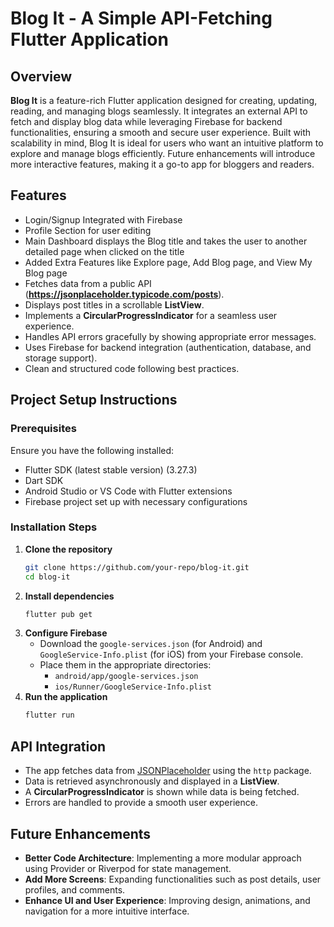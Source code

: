 # Blog It - A Simple API-Fetching Flutter Application

## Overview
**Blog It** is a feature-rich Flutter application designed for creating, updating, reading, and managing blogs seamlessly. It integrates an external API to fetch and display blog data while leveraging Firebase for backend functionalities, ensuring a smooth and secure user experience.
Built with scalability in mind, Blog It is ideal for users who want an intuitive platform to explore and manage blogs efficiently. Future enhancements will introduce more interactive features, making it a go-to app for bloggers and readers.


## Features
- Login/Signup Integrated with Firebase
- Profile Section for user editing
- Main Dashboard displays the Blog title and takes the user to another detailed page when clicked on the title
- Added Extra Features like Explore page, Add Blog page, and View My Blog page 
- Fetches data from a public API (**https://jsonplaceholder.typicode.com/posts**).
- Displays post titles in a scrollable **ListView**.
- Implements a **CircularProgressIndicator** for a seamless user experience.
- Handles API errors gracefully by showing appropriate error messages.
- Uses Firebase for backend integration (authentication, database, and storage support).
- Clean and structured code following best practices.

## Project Setup Instructions
### Prerequisites
Ensure you have the following installed:
- Flutter SDK (latest stable version) (3.27.3)
- Dart SDK
- Android Studio or VS Code with Flutter extensions
- Firebase project set up with necessary configurations

### Installation Steps
1. **Clone the repository**
   ```sh
   git clone https://github.com/your-repo/blog-it.git
   cd blog-it
   ```
2. **Install dependencies**
   ```sh
   flutter pub get
   ```
3. **Configure Firebase**
   - Download the `google-services.json` (for Android) and `GoogleService-Info.plist` (for iOS) from your Firebase console.
   - Place them in the appropriate directories:
     - `android/app/google-services.json`
     - `ios/Runner/GoogleService-Info.plist`
4. **Run the application**
   ```sh
   flutter run
   ```

## API Integration
- The app fetches data from [JSONPlaceholder](https://jsonplaceholder.typicode.com/posts) using the `http` package.
- Data is retrieved asynchronously and displayed in a **ListView**.
- A **CircularProgressIndicator** is shown while data is being fetched.
- Errors are handled to provide a smooth user experience.

## Future Enhancements
- **Better Code Architecture**: Implementing a more modular approach using Provider or Riverpod for state management.
- **Add More Screens**: Expanding functionalities such as post details, user profiles, and comments.
- **Enhance UI and User Experience**: Improving design, animations, and navigation for a more intuitive interface.






